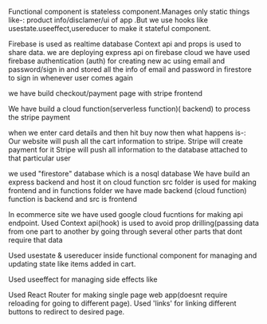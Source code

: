 

Functional component is stateless component.Manages only static things like-: product info/disclamer/ui of app .But we use hooks like usestate.useeffect,usereducer to make it stateful component.


Firebase is used as realtime database
Context api and props is used to share data.
we are deploying express api on firebase cloud 
we have used firebase authentication (auth) for creating new ac using email and password/sign in and stored all the info of email and password in firestore to sign in whenever user comes again

we have build checkout/payment page with stripe frontend

We have build a cloud function(serverless function)( backend) to process the stripe payment

when we enter card details and then hit buy now then what happens is-:
Our website will push all the cart information to stripe.
Stripe will create payment for it
Stripe will push all information to the database attached to that particular user

we used "firestore" database which is a nosql database
We have build an express backend and host it on cloud function
src folder is used for making frontend and in functions folder we have made backend (cloud function)
function is backend and src is frontend

In ecommerce site we have used google cloud fucntions for making api endpoint.
Used Context api(hook) is used to avoid prop drilling(passing data from one part to another by going through several other parts that dont require that data

Used usestate & usereducer inside functional component for managing and updating state like items added in cart.

Used useeffect for managing side effects like 

Used React Router for making single page web app(doesnt require reloading for going to different page).  Used 'links' for linking different buttons to redirect to desired page. 
